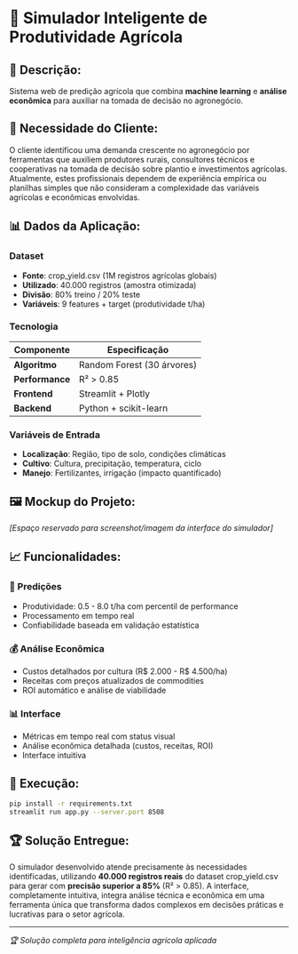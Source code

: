 # 🌾 Simulador Inteligente de Produtividade Agrícola

## 📝 Descrição:

Sistema web de predição agrícola que combina **machine learning** e **análise econômica** para auxiliar na tomada de decisão no agronegócio. 

## 🎯 Necessidade do Cliente:

O cliente identificou uma demanda crescente no agronegócio por ferramentas que auxiliem produtores rurais, consultores técnicos e cooperativas na tomada de decisão sobre plantio e investimentos agrícolas. Atualmente, estes profissionais dependem de experiência empírica ou planilhas simples que não consideram a complexidade das variáveis agrícolas e econômicas envolvidas.

## 📊 Dados da Aplicação:

### **Dataset**
- **Fonte**: crop_yield.csv (1M registros agrícolas globais)
- **Utilizado**: 40.000 registros (amostra otimizada)
- **Divisão**: 80% treino / 20% teste
- **Variáveis**: 9 features + target (produtividade t/ha)

### **Tecnologia**
| Componente | Especificação |
|------------|---------------|
| **Algoritmo** | Random Forest (30 árvores) |
| **Performance** | R² > 0.85 |
| **Frontend** | Streamlit + Plotly |
| **Backend** | Python + scikit-learn |

### **Variáveis de Entrada**
- **Localização**: Região, tipo de solo, condições climáticas
- **Cultivo**: Cultura, precipitação, temperatura, ciclo
- **Manejo**: Fertilizantes, irrigação (impacto quantificado)

## 🖼️ Mockup do Projeto:

<!-- Inserir imagem do projeto aqui -->
*[Espaço reservado para screenshot/imagem da interface do simulador]*

## 📈 Funcionalidades:

### **🎯 Predições**
- Produtividade: 0.5 - 8.0 t/ha com percentil de performance
- Processamento em tempo real
- Confiabilidade baseada em validação estatística

### **💰 Análise Econômica**  
- Custos detalhados por cultura (R$ 2.000 - R$ 4.500/ha)
- Receitas com preços atualizados de commodities
- ROI automático e análise de viabilidade

### **📊 Interface**
- Métricas em tempo real com status visual
- Análise econômica detalhada (custos, receitas, ROI)
- Interface intuitiva

## 🚀 Execução:

```bash
pip install -r requirements.txt
streamlit run app.py --server.port 8508
```

## 🏆 Solução Entregue:

O simulador desenvolvido atende precisamente às necessidades identificadas, utilizando **40.000 registros reais** do dataset crop_yield.csv para gerar com **precisão superior a 85%** (R² > 0.85). A interface, completamente intuitiva, integra análise técnica e econômica em uma ferramenta única que transforma dados complexos em decisões práticas e lucrativas para o setor agrícola.

---
*🏆 Solução completa para inteligência agrícola aplicada*